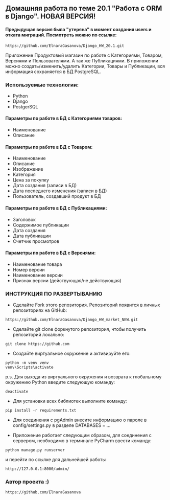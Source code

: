 ## Домашняя работа по теме 20.1 "Работа с ORM в Django". НОВАЯ ВЕРСИЯ!
#### Предыдущая версия была "утеряна" в момент создания users и отката миграций. Посмотреть можно по ссылке:
```commandline
https://github.com/ElnaraGasanova/Django_HW_20.1.git
```
Приложение Продуктовый магазин по работе с Категориями, Товаром, Версиями
и Пользователями. А так же Публикациями.
В приложении можно создать/изменить/удалить Категории, Товары и Публикации,
вся информация сохраняется в БД PostgreSQL.

### Используемые технологии:
* Python
* Django
* PostgerSQL 

#### Параметры по работе в БД с Категориями товаров:
* Наименование
* Описание
#### Параметры по работе в БД с Товаром:
* Наименование
* Описание
* Изображение
* Категория
* Цена за покупку
* Дата создания (записи в БД)
* Дата последнего изменения (записи в БД)
* Пользователь, создавший продукт в БД
#### Параметры по работе в БД с Публикациями:
* Заголовок
* Содержимое публикации
* Дата создания
* Дата публикации
* Счетчик просмотров
#### Параметры по работе в БД с Версиями:
* Наименование товара
* Номер версии
* Наименование версии
* Признак версии (действующая/не действующая)

### ИНСТРУКЦИЯ ПО РАЗВЕРТЫВАНИЮ
* Сделайте Fork этого репозитория. Репозиторий появится
в личных репозиториях на GitHub:
```
https://github.com/ElnaraGasanova/Django_HW_market_NEW.git
```
* Сделайте git clone форкнутого репозитория, чтобы получить
репозиторий локально:
```
git clone https://github.com
```
* Создайте виртуальное окружение и активируйте его:
```
python -m venv venv
venv\Scripts\activate
```
p.s. Для выхода из виртуального окружения и возврата к глобальному
окружению Python введите следующую команду:
```
deactivate
```
* Для установки всех библиотек выполните команду:
```
pip install -r requirements.txt
```
* Для соединения с pgAdmin внесите информацию о пароле в config/settings.py в 
разделе DATABASES = ...

* Приложение работает следующим образом, для соединения с сервером,
необходимо в терминале PyCharm ввести команду:
```
python manage.py runserver
```
и перейти по ссылке для дальнейшей работы
```
http://127.0.0.1:8000/admin/
```
### Автор проекта :)
```
https://github.com/ElnaraGasanova
```